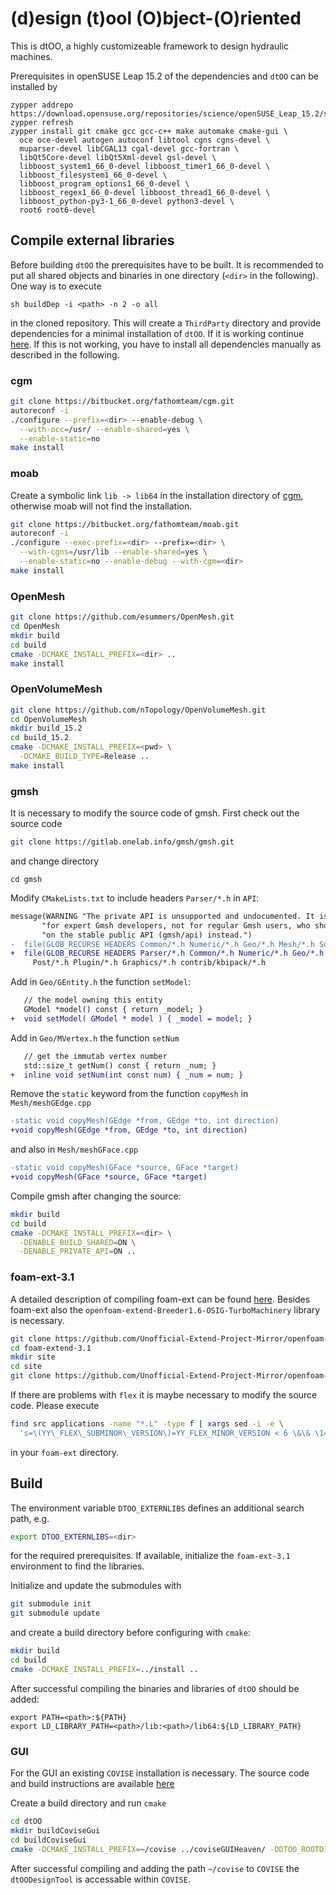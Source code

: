 # (d)esign (t)ool (O)bject-(O)riented

This is dtOO, a highly customizeable framework to design hydraulic machines.

Prerequisites in openSUSE Leap 15.2 of the dependencies and `dtOO` can be installed by
```
zypper addrepo https://download.opensuse.org/repositories/science/openSUSE_Leap_15.2/science.repo
zypper refresh
zypper install git cmake gcc gcc-c++ make automake cmake-gui \
  oce oce-devel autogen autoconf libtool cgns cgns-devel \
  muparser-devel libCGAL13 cgal-devel gcc-fortran \
  libQt5Core-devel libQt5Xml-devel gsl-devel \
  libboost_system1_66_0-devel libboost_timer1_66_0-devel \
  libboost_filesystem1_66_0-devel \
  libboost_program_options1_66_0-devel \
  libboost_regex1_66_0-devel libboost_thread1_66_0-devel \
  libboost_python-py3-1_66_0-devel python3-devel \
  root6 root6-devel
```

## Compile external libraries
Before building `dtOO` the prerequisites have to be built. 
It is recommended to put all shared objects and binaries in one directory (`<dir>` in the following).
One way is to execute
```
sh buildDep -i <path> -n 2 -o all
```
in the cloned repository.
This will create a `ThirdParty` directory and provide dependencies for a minimal installation of `dtOO`.
If it is working continue [here](#Build).
If this is not working, you have to install all dependencies manually as described in the following.

### cgm

```bash
git clone https://bitbucket.org/fathomteam/cgm.git
autoreconf -i
./configure --prefix=<dir> --enable-debug \
  --with-occ=/usr/ --enable-shared=yes \
  --enable-static=no
make install
```

### moab

Create a symbolic link `lib -> lib64` in the installation directory of [cgm](#cgm), otherwise moab will not find the installation.

```bash
git clone https://bitbucket.org/fathomteam/moab.git
autoreconf -i
./configure --exec-prefix=<dir> --prefix=<dir> \
  --with-cgns=/usr/lib --enable-shared=yes \
  --enable-static=no --enable-debug --with-cgm=<dir>
make install
```

### OpenMesh

```bash
git clone https://github.com/esummers/OpenMesh.git
cd OpenMesh
mkdir build
cd build
cmake -DCMAKE_INSTALL_PREFIX=<dir> ..
make install
```

### OpenVolumeMesh

```bash
git clone https://github.com/nTopology/OpenVolumeMesh.git
cd OpenVolumeMesh
mkdir build_15.2
cd build_15.2
cmake -DCMAKE_INSTALL_PREFIX=<pwd> \
  -DCMAKE_BUILD_TYPE=Release ..
make install
```

### gmsh

It is necessary to modify the source code of gmsh. First check out the source code
```bash
git clone https://gitlab.onelab.info/gmsh/gmsh.git
```
and change directory
```
cd gmsh
```

Modify `CMakeLists.txt` to include headers `Parser/*.h` in `API`:
```diff
message(WARNING "The private API is unsupported and undocumented. It is meant "
       "for expert Gmsh developers, not for regular Gmsh users, who should rely "
       "on the stable public API (gmsh/api) instead.")
-  file(GLOB_RECURSE HEADERS Common/*.h Numeric/*.h Geo/*.h Mesh/*.h Solver/*.h
+  file(GLOB_RECURSE HEADERS Parser/*.h Common/*.h Numeric/*.h Geo/*.h Mesh/*.h Solver/*.h
     Post/*.h Plugin/*.h Graphics/*.h contrib/kbipack/*.h
```

Add in `Geo/GEntity.h` the function `setModel`:
```diff
   // the model owning this entity
   GModel *model() const { return _model; }
+  void setModel( GModel * model ) { _model = model; }
```

Add in `Geo/MVertex.h` the function `setNum`
```diff
   // get the immutab vertex number
   std::size_t getNum() const { return _num; }
+  inline void setNum(int const num) { _num = num; }
```

Remove the `static` keyword from the function `copyMesh` in `Mesh/meshGEdge.cpp`
```diff
-static void copyMesh(GEdge *from, GEdge *to, int direction)
+void copyMesh(GEdge *from, GEdge *to, int direction)
```

and also in `Mesh/meshGFace.cpp`
```diff
-static void copyMesh(GFace *source, GFace *target)
+void copyMesh(GFace *source, GFace *target)
```

Compile gmsh after changing the source:
```bash
mkdir build
cd build
cmake -DCMAKE_INSTALL_PREFIX=<dir> \
  -DENABLE_BUILD_SHARED=ON \
  -DENABLE_PRIVATE_API=ON ..
```

### foam-ext-3.1

A detailed description of compiling foam-ext can be found [here](https://openfoamwiki.net/index.php/Installation/Linux/foam-extend-3.1). Besides foam-ext also the `openfoam-extend-Breeder1.6-OSIG-TurboMachinery` library is necessary.

```bash
git clone https://github.com/Unofficial-Extend-Project-Mirror/openfoam-extend-foam-extend-3.1.git
cd foam-extend-3.1
mkdir site
cd site
git clone https://github.com/Unofficial-Extend-Project-Mirror/openfoam-extend-Breeder1.6-OSIG-TurboMachinery
```

If there are problems with `flex` it is maybe necessary to modify the source code. Please execute
```bash
find src applications -name "*.L" -type f | xargs sed -i -e \
  's=\(YY\_FLEX\_SUBMINOR\_VERSION\)=YY_FLEX_MINOR_VERSION < 6 \&\& \1='
```
in your `foam-ext` directory.

## Build

The environment variable `DTOO_EXTERNLIBS` defines an additional search path, e.g.

```bash
export DTOO_EXTERNLIBS=<dir>
```

for the required prerequisites. If available, initialize the `foam-ext-3.1` environment to find the libraries.

Initialize and update the submodules with

```bash
git submodule init
git submodule update
```

and create a build directory before configuring with `cmake`:

```bash
mkdir build
cd build
cmake -DCMAKE_INSTALL_PREFIX=../install ..
```

After successful compiling the binaries and libraries of `dtOO` should be added:

```
export PATH=<path>:${PATH}
export LD_LIBRARY_PATH=<path>/lib:<path>/lib64:${LD_LIBRARY_PATH}
```

### GUI

For the GUI an existing `COVISE` installation is necessary. The source code and build instructions are available [here](https://github.com/hlrs-vis/covise)

Create a build directory and run `cmake`

```bash
cd dtOO
mkdir buildCoviseGui
cd buildCoviseGui
cmake -DCMAKE_INSTALL_PREFIX=~/covise ../coviseGUIHeaven/ -DDTOO_ROOTDIR=<dir>
```

After successful compiling and adding the path `~/covise` to `COVISE` the `dtOODesignTool` is accessable within `COVISE`.
